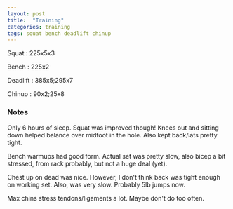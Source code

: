 ```yaml
---
layout: post
title:  "Training"
categories: training
tags: squat bench deadlift chinup
---
```


Squat       :   225x5x3

Bench       :   225x2

Deadlift    :   385x5;295x7

Chinup      :   90x2;25x8

### Notes

Only 6 hours of sleep. Squat was improved though! Knees out and sitting down helped
balance over midfoot in the hole. Also kept back/lats pretty tight.

Bench warmups had good form. Actual set was pretty slow, also bicep a bit stressed, from
rack probably, but not a huge deal (yet).

Chest up on dead was nice. However, I don't think back was tight enough on working set.
Also, was very slow. Probably 5lb jumps now.

Max chins stress tendons/ligaments a lot. Maybe don't do too often.
